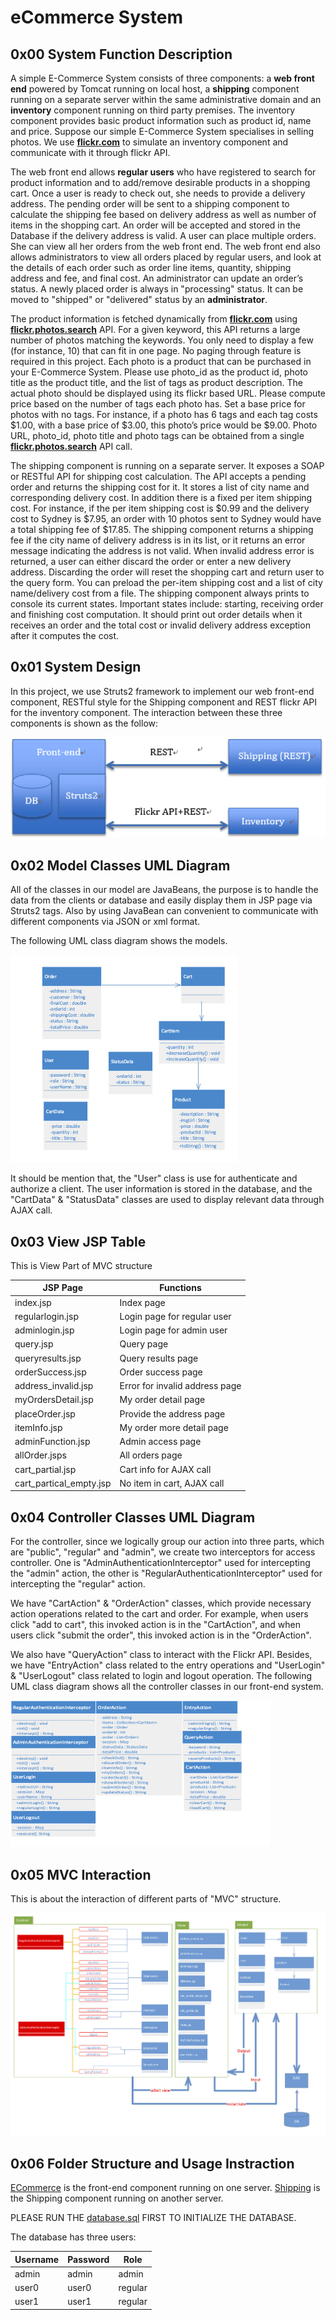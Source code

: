 # eCommerce System

## 0x00 System Function Description

A simple E-Commerce System consists of three components: a **web front end** powered by Tomcat running on local host, a **shipping** component running on a separate server within the same administrative domain and an **inventory** component running on third party premises. The inventory component provides basic product information such as product id, name and price. Suppose our simple E-Commerce System specialises in selling photos. We use **[flickr.com][1]** to simulate an inventory component and communicate with it through flickr API.

The web front end allows **regular users** who have registered to search for product information and to add/remove desirable products in a shopping cart. Once a user is ready to check out, she needs to provide a delivery address. The pending order will be sent to a shipping component to calculate the shipping fee based on delivery address as well as number of items in the shopping cart. An order will be accepted and stored in the Database if the delivery address is valid. A user can place multiple orders. She can view all her orders from the web front end. The web front end also allows administrators to view all orders placed by regular users, and look at the details of each order such as order line items, quantity, shipping address and fee, and final cost. An administrator can update an order’s status. A newly placed order is always in "processing" status. It can be moved to "shipped" or "delivered" status by an **administrator**.

The product information is fetched dynamically from **[flickr.com][1]** using **[flickr.photos.search][2]** API. For a given keyword, this API returns a large number of photos matching the keywords. You only need to display a few (for instance, 10) that can fit in one page. No paging through feature is required in this project. Each photo is a product that can be purchased in your E-Commerce System. Please use photo_id as the product id, photo title as the product title, and the list of tags as product description. The actual photo should be displayed using its flickr based URL. Please compute price based on the number of tags each photo has. Set a base price for photos with no tags. For instance, if a photo has 6 tags and each tag costs $1.00, with a base price of $3.00, this photo’s price would be $9.00. Photo URL, photo_id, photo title and photo tags can be obtained from a single **[flickr.photos.search][2]** API call.

The shipping component is running on a separate server. It exposes a SOAP or RESTful API for shipping cost calculation. The API accepts a pending order and returns the shipping cost for it. It stores a list of city name and corresponding delivery cost. In addition there is a fixed per item shipping cost. For instance, if the per item shipping cost is $0.99 and the delivery cost to Sydney is $7.95, an order with 10 photos sent to Sydney would have a total shipping fee of $17.85. The shipping component returns a shipping fee if the city name of delivery address is in its list, or it returns an error message indicating the address is not valid. When invalid address error is returned, a user can either discard the order or enter a new delivery address. Discarding the order will reset the shopping cart and return user to the query form. You can preload the per-item shipping cost and a list of city name/delivery cost from a file. The shipping component always prints to console its current states. Important states include: starting, receiving order and finishing cost computation. It should print out order details when it receives an order and the total cost or invalid delivery address exception after it computes the cost.

## 0x01 System Design

In this project, we use Struts2 framework to implement our web front-end component, RESTful style for the Shipping component and REST flickr API for the inventory component. The interaction between these three components is shown as the follow:

![](./imgs/system-design.png)

## 0x02 Model Classes UML Diagram

All of the classes in our model are JavaBeans, the purpose is to handle the data from the clients or database and easily display them in JSP page via Struts2 tags. Also by using JavaBean can convenient to communicate with different components via JSON or xml format. 

The following UML class diagram shows the models.

![](./imgs/model-uml.png)

It should be mention that, the "User" class is use for authenticate and authorize a client. The user information is stored in the database, and the "CartData" & "StatusData" classes are used to display relevant data through AJAX call.

## 0x03 View JSP Table

This is View Part of MVC structure

| JSP Page                | Functions                      |
| ----------------------- | ------------------------------ |
| index.jsp	              | Index page                     |
| regularlogin.jsp        | Login page for regular user    |
| adminlogin.jsp          | Login page for admin user      |
| query.jsp               | Query page                     |
| queryresults.jsp        | Query results page             |
| orderSuccess.jsp        | Order success page             |
| address_invalid.jsp     | Error for invalid address page |
| myOrdersDetail.jsp      | My order detail page           |
| placeOrder.jsp          | Provide the address page       |
| itemInfo.jsp            | My order more detail page      |
| adminFunction.jsp       | Admin access page              |
| allOrder.jsps           | All orders page                |
| cart_partial.jsp        | Cart info for AJAX call        |
| cart_partical_empty.jsp |	No item in cart, AJAX call     |


## 0x04 Controller Classes UML Diagram

For the controller, since we logically group our action into three parts, which are "public", "regular" and "admin", we create two interceptors for access controller. One is "AdminAuthenticationInterceptor" used for intercepting the "admin" action, the other is "RegularAuthenticationInterceptor" used for intercepting the "regular" action. 

We have "CartAction" & "OrderAction" classes, which provide necessary action operations related to the cart and order. For example, when users click "add to cart", this invoked action is in the "CartAction", and when users click "submit the order", this invoked action is in the "OrderAction".

We also have "QueryAction" class to interact with the Flickr API. Besides, we have "EntryAction" class related to the entry operations and "UserLogin" & "UserLogout" class related to login and logout operation. The following UML class diagram shows all the controller classes in our front-end system.

![](./imgs/controller-uml.png)

## 0x05 MVC Interaction

This is about the interaction of different parts of "MVC" structure.

![](./imgs/mvc.png)

## 0x06 Folder Structure and Usage Instraction

[ECommerce](./ECommerce) is the front-end component running on one server.
[Shipping](./Shipping) is the Shipping component running on another server.

PLEASE RUN THE [database.sql](./ecommerce.sql) FIRST TO INITIALIZE THE DATABASE.

The database has three users:

| Username | Password | Role    |
| -------- | -------- | ------- |
| admin    | admin    | admin   |
| user0    | user0    | regular |
| user1    | user1    | regular |

[1]: https://www.flickr.com/
[2]: https://www.flickr.com/services/api/flickr.photos.search.html